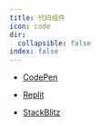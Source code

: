 ```yaml
---
title: 代码组件
icon: code
dir:
  collapsible: false
index: false
---
```


- [CodePen](./code-pen.md)

- [Replit](./repl-it.md)

- [StackBlitz](./stack-blitz.md)
